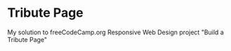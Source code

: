 # Tribute Page

My solution to freeCodeCamp.org Responsive Web Design project "Build a Tribute Page"
